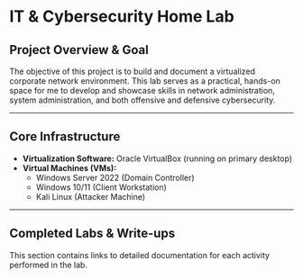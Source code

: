 # IT & Cybersecurity Home Lab

## Project Overview & Goal
The objective of this project is to build and document a virtualized corporate network environment. This lab serves as a practical, hands-on space for me to develop and showcase skills in network administration, system administration, and both offensive and defensive cybersecurity.

---

## Core Infrastructure
* **Virtualization Software:** Oracle VirtualBox (running on primary desktop)
* **Virtual Machines (VMs):**
    * Windows Server 2022 (Domain Controller)
    * Windows 10/11 (Client Workstation)
    * Kali Linux (Attacker Machine)

---

## Completed Labs & Write-ups
This section contains links to detailed documentation for each activity performed in the lab.
